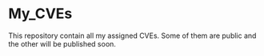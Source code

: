 # My_CVEs
This repository contain all my assigned CVEs. Some of them are public and the other will be published soon. 
